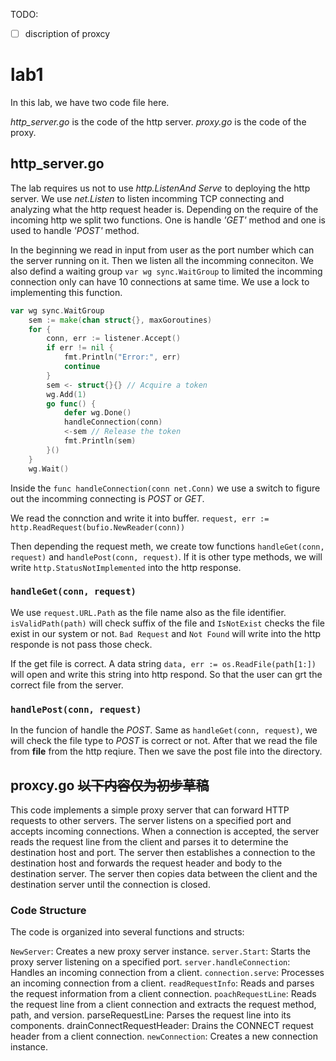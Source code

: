 TODO:
- [ ] discription of proxcy

# lab1
In this lab, we have two code file here. 

*http_server.go* is the code of the http server. *proxy.go* is the code of the proxy.

## http_server.go
The lab requires us not to use *http.ListenAnd Serve* to deploying the http server. We use *net.Listen* to listen incomming TCP connecting and analyzing what the http request header is. Depending on the require of the incoming http we split two functions. One is handle *'GET'* method and one is used to handle *'POST'* method. 

In the beginning we read in input from user as the port number which can the server running on it. Then we listen all the incomming conneciton. We also defind a waiting group `var wg sync.WaitGroup` to limited the incomming connection only can have 10 connections at same time. We use a lock to implementing this function. 

```go
var wg sync.WaitGroup
	sem := make(chan struct{}, maxGoroutines)
	for {
		conn, err := listener.Accept()
		if err != nil {
			fmt.Println("Error:", err)
			continue
		}
		sem <- struct{}{} // Acquire a token
		wg.Add(1)
		go func() {
			defer wg.Done()
			handleConnection(conn)
			<-sem // Release the token
			fmt.Println(sem)
		}()
	}
	wg.Wait()
```

Inside the `func handleConnection(conn net.Conn)` we use a switch to figure out the incomming connecting is *POST* or *GET*.

We read the connction and write it into buffer. `request, err := http.ReadRequest(bufio.NewReader(conn))`

Then depending the request meth, we create tow functions `handleGet(conn, request)` and `handlePost(conn, request)`. If it is other type methods, we will write `http.StatusNotImplemented` into the http response.

### `handleGet(conn, request)`

We use `request.URL.Path` as the file name also as the file identifier. `isValidPath(path)` will check suffix of the file and `IsNotExist` checks the file exist in our system or not. `Bad Request` and `Not Found` will write into the http responde is not pass those check. 

If the get file is correct. A data string `data, err := os.ReadFile(path[1:])` will open and write this string into http respond. So that the user can grt the correct file from the server.

### `handlePost(conn, request)`

In the funcion of handle the *POST*. Same as `handleGet(conn, request)`, we will check the file type to *POST* is correct or not. After that we read the file from **file** from the http reqiure. Then we save the post file into the directory.  

## proxcy.go ~~以下内容仅为初步草稿~~

This code implements a simple proxy server that can forward HTTP requests to other servers. The server listens on a specified port and accepts incoming connections. When a connection is accepted, the server reads the request line from the client and parses it to determine the destination host and port. The server then establishes a connection to the destination host and forwards the request header and body to the destination server. The server then copies data between the client and the destination server until the connection is closed.

### Code Structure
The code is organized into several functions and structs:

`NewServer`: Creates a new proxy server instance.
`server.Start`: Starts the proxy server listening on a specified port.
`server.handleConnection`: Handles an incoming connection from a client.
`connection.serve`: Processes an incoming connection from a client.
`readRequestInfo`: Reads and parses the request information from a client connection.
`poachRequestLine`: Reads the request line from a client connection and extracts the request method, path, and version.
parseRequestLine: Parses the request line into its components.
drainConnectRequestHeader: Drains the CONNECT request header from a client connection.
`newConnection`: Creates a new connection instance.
